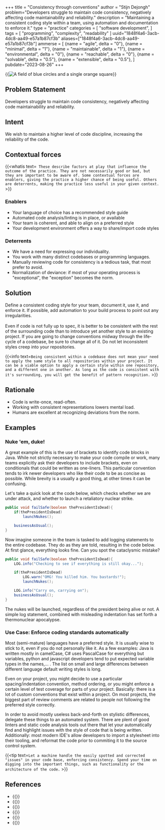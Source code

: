 +++
title = "Consistency through conventions"
author = "Stijn Dejongh"
problem="Developers struggle to maintain code consistency, negatively affecting code maintainability and reliability."
description = "Maintaining a consistent coding style within a team, using automation and documentation to enforce it."
type = "practice"
categories = [
    "software development",
]
tags = [
    "programming", "complexity", "readability"
]
uuid="1848f4a6-3acb-4dc8-aa49-e57a1b87cf3b"
aliases=["1848f4a6-3acb-4dc8-aa49-e57a1b87cf3b"]
ammerse = [
  {name = "agile", delta = "0"},
  {name = "minimal", delta = "1"},
  {name = "maintainable", delta = "1"},
  {name = "environmental", delta = "0"},
  {name = "reachable", delta = "0"},
  {name = "solvable", delta = "0.5"},
  {name = "extensible", delta = "0.5"},
]
pubdate="2023-08-26"
+++

{{<image
src="/images/practices/outlier_consistency.png"
alt="A field of blue circles and a single orange square"
caption="Find the orange square! Illustrating that finding an outlier is easier in a mostly uniform environment." >}}

## Problem Statement

Developers struggle to maintain code consistency, negatively affecting code maintainability and reliability.

## Intent

We wish to maintain a higher level of code discipline, increasing the reliability of the code.

## Contextual forces

{{<whatis text=`
These describe factors at play that influence the outcome of the practice. They are not necessarily good or bad, but they are important to be
aware of. Some contextual forces are enablers, giving the practice a higher chance of being useful. Others are deterrents, making the practice less useful
in your given context.` >}}

### Enablers

* Your language of choice has a recommended style guide
* Automated code analysis/linting is in place, or available
* Your team is coherent, and able to align on a preferred style
* Your development environment offers a way to share/import code styles

### Deterrents

* We have a need for expressing our individuality.
* You work with many distinct codebases or programming languages.
* Manually reviewing code for consistency is a tedious task, that most prefer to avoid.
* Normalization of deviance: if most of your operating process is "exceptional", the "exception" becomes the norm.

## Solution

Define a consistent coding style for your team, document it, use it, and enforce it.
If possible, add automation to your build process to point out any irregularities.
<br /><br />
Even if code is not fully up to spec, it is better to be consistent with the rest of the surrounding code than to introduce yet another style to 
an existing project. If you are going to change conventions midway through the life-cycle of a codebase, be sure to change all of it.
Do not let inconsistent styles creep into your repositories.
<br />

{{<info text=`
Being consistent within a codebase does not mean your need to apply the same style to all repositories within your project.
It can be a viable option to apply a certain style within one repository, and a different one in another.
As long as the code is consistent with it's surrounding, you will get the benefit of pattern recognition.
` >}}

## Rationale

* Code is write-once, read-often.
* Working with consistent representations lowers mental load.
* Humans are excellent at recognizing deviations from the norm.

## Examples

### Nuke 'em, duke!

A great example of this is the use of brackets to identify code blocks in Java. While not strictly necessary to make your code compile or work, 
many teams explicitly ask their developers to include brackets, even on conditionals that could be written as one-liners. This particular 
convention tends to irk newer developers who like their code to be as concise as possible. 
While brevity is a usually a good thing, at other times it can be confusing. 

Let's take a quick look at the code below, which checks whether we are under attack, and whether to launch a retaliatory nuclear strike.

```java
public void failSafe(boolean thePresidentIsDead){
    if(thePresidentIsDead)
        launchNukes();

    businessAsUsual();
}
```
   
Now imagine someone in the team is tasked to add logging statements to the entire codebase. 
They do as they are told, resulting in the code below.
At first glance, everything looks fine. Can you spot the cataclysmic mistake?

```java
public void failSafe(boolean thePresidentIsDead){
    LOG.info("Checking to see if everything is still okay...");

    if(thePresidentIsDead)
        LOG.warn("OMG! You killed him. You bastards!");
        launchNukes();

    LOG.info("Carry on, carrying on");
    businessAsUsual();
}
```

The nukes will be launched, regardless of the president being alive or not.
A simple log statement, combined with misleading indentation has set forth a thermonuclear apocalypse.

### Use Case: Enforce coding standards automatically

Most (semi-mature) languages have a preferred style. It is usually wise to stick to it, even if you do not personally like it.
As a few examples: Java is written mostly in camelCase, C# uses PascalCase for everything but variables, python and javascript developers tend to 
put expected variable types in the names,... . The list on small and large differences between different language default writing styles is long. 

Even on your project, you might decide to use a particular spacing/indentation convention, method ordering, or you might enforce a certain level 
of test coverage for parts of your project. Basically: there is a lot of custom conventions that exist within a project. On most projects, the 
biggest part of review comments are related to people not following the preferred style correctly.

In order to avoid mostly useless back-and-forth on stylistic differences, delegate these things to an automated system.
There are plent of good linters and static code analysis tools out there that let your automatically find and highlight issues with the style of 
code that is being written. Additionally: most modern IDE's allow developers to import a stylesheet into their tooling, and reformat the code prior to commiting it to the 
source control system. 

{{<tip text=`
Let a machine handle the easily spotted and corrected "issues" in your code base, enforcing consistency.
Spend your time on digging into the important things, such as functionality or the architecture of the code.
` >}}

## References

* {{<reference author="Hoover, D.; Oshineye, A."
  year="2009"
  title="Apprenticeship Patterns"
  isbn="9780596518387"
  publisher="O'Reilly Media, Inc."
  link="https://www.oreilly.com/library/view/apprenticeship-patterns/9780596806842/" >}}
* {{<reference author="Fowler, M.; Beck, K.; Brant J.; Opdyke W.; Roberts D."
  year="2012"
  title="Refactoring: Improving the Design of Existing Code"
  isbn="9780133065268"
  publisher="Addison-Wesley Professional"
  link="https://www.goodreads.com/book/show/18624706-refactoring" >}}
* {{<reference author="Thomas, D.; Hunt, A."
  year="2019"
  title="The Pragmatic Programmer, 20th Anniversary Edition: your journey to mastery"
  isbn="9780135957059"
  publisher="Addison-Wesley Professional"
  link="https://pragprog.com/titles/tpp20/the-pragmatic-programmer-20th-anniversary-edition/" >}}
* {{<reference author="Various authors"
  year="2023"
  title="Programming Style"
  site="wikipedia.org"
  link="https://en.wikipedia.org/wiki/Programming_style" >}}
* {{<reference author="Gravley, L."
  year="2020"
  title="Introducing GitHub Super Linter"
  site="github.blog"
  link="https://github.blog/2020-06-18-introducing-github-super-linter-one-linter-to-rule-them-all/" >}}
* {{<reference author="Google Open Source"
  year="2023"
  title="Google Style Guides"
  site="github.io"
  link="https://google.github.io/styleguide/" >}}